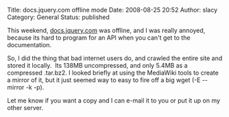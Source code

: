 Title: docs.jquery.com offline mode
Date: 2008-08-25 20:52
Author: slacy
Category: General
Status: published

This weekend,
[docs.jquery.com](http://docs.jquery.com "docs.jquery.com") was offline,
and I was really annoyed, because its hard to program for an API when
you can't get to the documentation.

So, I did the thing that bad internet users do, and crawled the entire
site and stored it locally.  Its 138MB uncompressed, and only 5.4MB as a
compressed .tar.bz2. I looked briefly at using the MediaWiki tools to
create a mirror of it, but it just seemed way to easy to fire off a big
wget (-E --mirror -k -p).

Let me know if you want a copy and I can e-mail it to you or put it up
on my other server.
